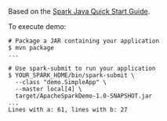 Based on the [Spark Java Quick Start Guide](https://spark.apache.org/docs/latest/quick-start.html).

To execute demo:

```
# Package a JAR containing your application
$ mvn package
...

# Use spark-submit to run your application
$ YOUR_SPARK_HOME/bin/spark-submit \
  --class "demo.SimpleApp" \
  --master local[4] \
  target/ApacheSparkDemo-1.0-SNAPSHOT.jar
...
Lines with a: 61, lines with b: 27
```